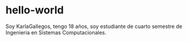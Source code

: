 # hello-world

Soy KarlaGallegos, tengo 18 años, soy estudiante de cuarto semestre de Ingenieria en Sistemas Computacionales.  
